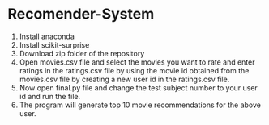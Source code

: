 # Recomender-System
1. Install anaconda
2. Install scikit-surprise
3. Download zip folder of the repository
4. Open movies.csv file and select the movies you want to rate and enter ratings in the ratings.csv file by using the movie id obtained from the movies.csv file by creating a new user id in the ratings.csv file.
5. Now open final.py file and change the test subject number to your user id and run the file.
6. The program will generate top 10 movie recommendations for the above user.
